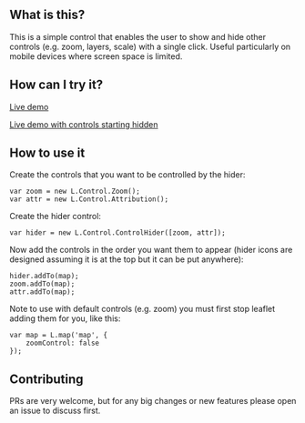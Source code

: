 ## What is this?

This is a simple control that enables the user to show and hide other controls (e.g. zoom, layers, scale) with a single click. Useful particularly on mobile devices where screen space is limited.

## How can I try it?

[Live demo](https://tstibbs.github.io/Leaflet.ControlHider/examples/index.html)

[Live demo with controls starting hidden](https://tstibbs.github.io/Leaflet.ControlHider/examples/hidden.html)

## How to use it

Create the controls that you want to be controlled by the hider:
```
var zoom = new L.Control.Zoom();
var attr = new L.Control.Attribution();
```

Create the hider control:
```
var hider = new L.Control.ControlHider([zoom, attr]);
```

Now add the controls in the order you want them to appear (hider icons are designed assuming it is at the top but it can be put anywhere):
```
hider.addTo(map);
zoom.addTo(map);
attr.addTo(map);
```

Note to use with default controls (e.g. zoom) you must first stop leaflet adding them for you, like this:
```
var map = L.map('map', {
    zoomControl: false
});
```

## Contributing

PRs are very welcome, but for any big changes or new features please open an issue to discuss first.

